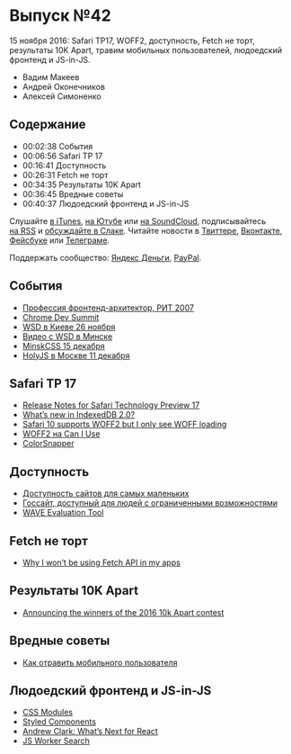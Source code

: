 # Выпуск №42

15 ноября 2016: Safari TP17, WOFF2, доступность, Fetch не торт, результаты 10K Apart, травим мобильных пользователей, людоедский фронтенд и JS-in-JS.

- Вадим Макеев
- Андрей Оконечников
- Алексей Симоненко

## Содержание

- 00:02:38 События
- 00:06:56 Safari TP 17
- 00:16:41 Доступность
- 00:26:31 Fetch не торт
- 00:34:35 Результаты 10K Apart
- 00:36:45 Вредные советы
- 00:40:37 Людоедский фронтенд и JS-in-JS

Слушайте [в iTunes](https://itunes.apple.com/podcast/id1080500016), [на Ютубе](https://www.youtube.com/playlist?list=PLMBnwIwFEFHcwuevhsNXkFTcadeX5R1Go) или [на SoundCloud](https://soundcloud.com/web-standards), подписывайтесь [на RSS](https://web-standards.ru/podcast/feed/) и [обсуждайте в Слаке](http://slack.web-standards.ru/). Читайте новости в [Твиттере](https://twitter.com/webstandards_ru), [Вконтакте](https://vk.com/webstandards_ru), [Фейсбуке](https://www.facebook.com/webstandardsru) или [Телеграме](https://t.me/webstandards_ru).

Поддержать сообщество: [Яндекс Деньги](https://money.yandex.ru/to/41001119329753), [PayPal](https://www.paypal.me/pepelsbey).

## События

- [Профессия фронтенд-архитектор, РИТ 2007](https://twitter.com/okonetchnikov/status/793752358584930304)
- [Chrome Dev Summit](https://developer.chrome.com/devsummit/)
- [WSD в Киеве 26 ноября](https://wsd.events/2016/11/26/)
- [Видео с WSD в Минске](https://youtu.be/4fEqptmymRM?list=PLMBnwIwFEFHekmHQcApwkIzEfG8UJ_f-7)
- [MinskCSS 15 декабря](https://minskcss.timepad.ru/event/396816/)
- [HolyJS в Москве 11 декабря](http://holyjs.ru/)

## Safari TP 17

- [Release Notes for Safari Technology Preview 17](https://webkit.org/blog/7071/release-notes-for-safari-technology-preview-17/)
- [What’s new in IndexedDB 2.0?](https://hacks.mozilla.org/2016/10/whats-new-in-indexeddb-2-0/)
- [Safari 10 supports WOFF2 but I only see WOFF loading](https://mobile.twitter.com/zachleat/status/796860367670562816)
- [WOFF2 на Can I Use](http://caniuse.com/#feat=woff2)
- [ColorSnapper](http://colorsnapper.com/)

## Доступность

- [Доступность сайтов для самых маленьких](https://medium.com/p/28d8ab6ebd3d)
- [Госсайт, доступный для людей с ограниченными возможностями](http://gov.design/blog/2016/11/08/accessibility.html)
- [WAVE Evaluation Tool](https://chrome.google.com/webstore/detail/wave-evaluation-tool/jbbplnpkjmmeebjpijfedlgcdilocofh)

## Fetch не торт

- [Why I won’t be using Fetch API in my apps](https://medium.com/p/6900e6c6fe78)

## Результаты 10K Apart

- [Announcing the winners of the 2016 10k Apart contest](https://blogs.windows.com/msedgedev/2016/11/04/announcing-the-winners-of-the-2016-10k-apart-contest/)

## Вредные советы

- [Как отравить мобильного пользователя](http://prgssr.ru/development/kak-otravit-polzovatelya-s-mobilnym.html)

## Людоедский фронтенд и JS-in-JS

- [CSS Modules](https://github.com/css-modules/css-modules)
- [Styled Components](https://styled-components.com/)
- [Andrew Clark: What’s Next for React](https://youtu.be/aV1271hd9ew)
- [JS Worker Search](https://github.com/bvaughn/js-worker-search)
